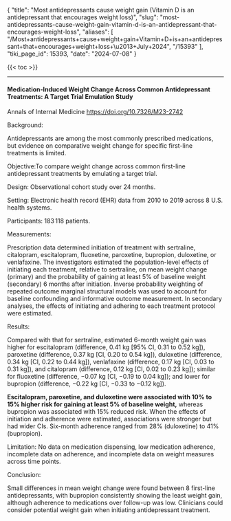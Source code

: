 {
  "title": "Most antidepressants cause weight gain (Vitamin D is an antidepressant that encourages weight loss)",
  "slug": "most-antidepressants-cause-weight-gain-vitamin-d-is-an-antidepressant-that-encourages-weight-loss",
  "aliases": [
    "/Most+antidepressants+cause+weight+gain+Vitamin+D+is+an+antidepressant+that+encourages+weight+loss+\u2013+July+2024",
    "/15393"
  ],
  "tiki_page_id": 15393,
  "date": "2024-07-08"
}

{{< toc >}}

---

#### Medication-Induced Weight Change Across Common Antidepressant Treatments: A Target Trial Emulation Study

Annals of Internal Medicine https://doi.org/10.7326/M23-2742

Background:

Antidepressants are among the most commonly prescribed medications, but evidence on comparative weight change for specific first-line treatments is limited.

Objective:To compare weight change across common first-line antidepressant treatments by emulating a target trial.

Design: Observational cohort study over 24 months.

Setting: Electronic health record (EHR) data from 2010 to 2019 across 8 U.S. health systems.

Participants: 183 118 patients.

Measurements:

Prescription data determined initiation of treatment with sertraline, citalopram, escitalopram, fluoxetine, paroxetine, bupropion, duloxetine, or venlafaxine. The investigators estimated the population-level effects of initiating each treatment, relative to sertraline, on mean weight change (primary) and the probability of gaining at least 5% of baseline weight (secondary) 6 months after initiation. Inverse probability weighting of repeated outcome marginal structural models was used to account for baseline confounding and informative outcome measurement. In secondary analyses, the effects of initiating and adhering to each treatment protocol were estimated.

Results:

Compared with that for sertraline, estimated 6-month weight gain was higher for escitalopram (difference, 0.41 kg <span>[95% CI, 0.31 to 0.52 kg]</span>), paroxetine (difference, 0.37 kg <span>[CI, 0.20 to 0.54 kg]</span>), duloxetine (difference, 0.34 kg <span>[CI, 0.22 to 0.44 kg]</span>), venlafaxine (difference, 0.17 kg <span>[CI, 0.03 to 0.31 kg]</span>), and citalopram (difference, 0.12 kg <span>[CI, 0.02 to 0.23 kg]</span>); similar for fluoxetine (difference, −0.07 kg <span>[CI, −0.19 to 0.04 kg]</span>); and lower for bupropion (difference, −0.22 kg <span>[CI, −0.33 to −0.12 kg]</span>).

 **Escitalopram, paroxetine, and duloxetine were associated with 10% to 15% higher risk for gaining at least 5% of baseline weight,** whereas bupropion was associated with 15% reduced risk. When the effects of initiation and adherence were estimated, associations were stronger but had wider CIs. Six-month adherence ranged from 28% (duloxetine) to 41% (bupropion).

Limitation: No data on medication dispensing, low medication adherence, incomplete data on adherence, and incomplete data on weight measures across time points.

Conclusion:

Small differences in mean weight change were found between 8 first-line antidepressants, with bupropion consistently showing the least weight gain, although adherence to medications over follow-up was low. Clinicians could consider potential weight gain when initiating antidepressant treatment.
